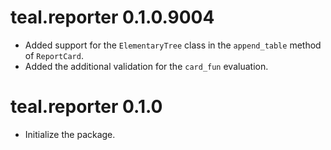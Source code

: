# teal.reporter 0.1.0.9004

* Added support for the `ElementaryTree` class in the `append_table` method of `ReportCard`.
* Added the additional validation for the `card_fun` evaluation.

# teal.reporter 0.1.0

* Initialize the package.
